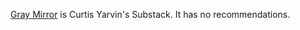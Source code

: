 [Gray Mirror](https://graymirror.substack.com/) is Curtis Yarvin's Substack. It has no recommendations.